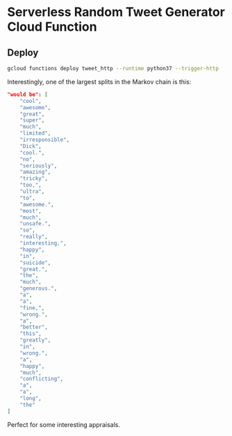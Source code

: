 # Serverless Random Tweet Generator Cloud Function

## Deploy

```sh
gcloud functions deploy tweet_http --runtime python37 --trigger-http
```


Interestingly, one of the largest splits in the Markov chain is this:

```json
"would be": [
    "cool",
    "awesome",
    "great",
    "super",
    "much",
    "limited",
    "irresponsible",
    "Dick",
    "cool.",
    "no",
    "seriously",
    "amazing",
    "tricky",
    "too,",
    "ultra",
    "to",
    "awesome.",
    "most",
    "much",
    "unsafe.",
    "so",
    "really",
    "interesting.",
    "happy",
    "in",
    "suicide",
    "great.",
    "the",
    "much",
    "generous.",
    "a",
    "a",
    "fine,",
    "wrong.",
    "a",
    "better",
    "this",
    "greatly",
    "in",
    "wrong.",
    "a",
    "happy",
    "much",
    "conflicting",
    "a",
    "a",
    "long",
    "the"
]
```

Perfect for some interesting appraisals.
